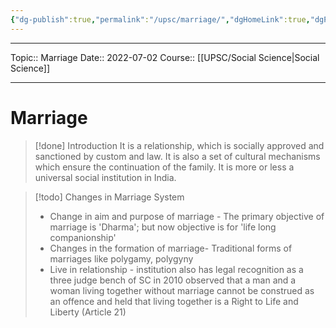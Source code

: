 ```yaml
---
{"dg-publish":true,"permalink":"/upsc/marriage/","dgHomeLink":true,"dgPassFrontmatter":false}
---
```


----
Topic:: Marriage
Date:: 2022-07-02
Course:: [[UPSC/Social Science|Social Science]] 

----
# Marriage
>[!done] Introduction 
> It is a relationship, which is socially approved and sanctioned by custom and law. It is also a set of cultural mechanisms which ensure the continuation of the family. It is more or less a universal social institution in India.
>

>[!todo] Changes in Marriage System 
> - Change in aim and purpose of marriage - The primary objective of marriage is 'Dharma'; but now objective is for 'life long companionship'
> - Changes in the formation of marriage- Traditional forms of marriages like polygamy, polygyny
> - Live in relationship - institution also has legal recognition as a three judge bench of SC in 2010 observed that a man and a woman living together without marriage cannot be construed as an offence and held that living together is a Right to Life and Liberty (Article 21)
